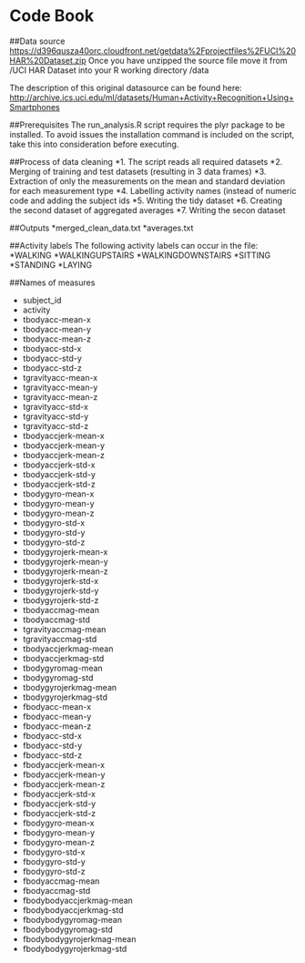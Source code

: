 Code Book
========================================================
##Data source
https://d396qusza40orc.cloudfront.net/getdata%2Fprojectfiles%2FUCI%20HAR%20Dataset.zip
Once you have unzipped the source file move it from /UCI HAR Dataset into your R working directory /data

The description of this original datasource can be found here:
http://archive.ics.uci.edu/ml/datasets/Human+Activity+Recognition+Using+Smartphones

##Prerequisites
The run_analysis.R script requires the plyr package to be installed.
To avoid issues the installation command is included on the script, take this into consideration before executing.

##Process of data cleaning
*1. The script reads all required datasets
*2. Merging of training and test datasets (resulting in 3 data frames)
*3. Extraction of only the measurements on the mean and standard deviation for each measurement type
*4. Labelling activity names (instead of numeric code and adding the subject ids
*5. Writing the tidy dataset
*6. Creating the second dataset of aggregated averages
*7. Writing the secon dataset

##Outputs
*merged_clean_data.txt
*averages.txt

##Activity labels
The following activity labels can occur in the file:
*WALKING
*WALKINGUPSTAIRS
*WALKINGDOWNSTAIRS
*SITTING
*STANDING
*LAYING

##Names of measures
* subject_id
* activity
* tbodyacc-mean-x
* tbodyacc-mean-y
* tbodyacc-mean-z
* tbodyacc-std-x
* tbodyacc-std-y
* tbodyacc-std-z
* tgravityacc-mean-x
* tgravityacc-mean-y
* tgravityacc-mean-z
* tgravityacc-std-x
* tgravityacc-std-y
* tgravityacc-std-z
* tbodyaccjerk-mean-x
* tbodyaccjerk-mean-y
* tbodyaccjerk-mean-z
* tbodyaccjerk-std-x
* tbodyaccjerk-std-y
* tbodyaccjerk-std-z
* tbodygyro-mean-x
* tbodygyro-mean-y
* tbodygyro-mean-z
* tbodygyro-std-x
* tbodygyro-std-y
* tbodygyro-std-z
* tbodygyrojerk-mean-x
* tbodygyrojerk-mean-y
* tbodygyrojerk-mean-z
* tbodygyrojerk-std-x
* tbodygyrojerk-std-y
* tbodygyrojerk-std-z
* tbodyaccmag-mean
* tbodyaccmag-std
* tgravityaccmag-mean
* tgravityaccmag-std
* tbodyaccjerkmag-mean
* tbodyaccjerkmag-std
* tbodygyromag-mean
* tbodygyromag-std
* tbodygyrojerkmag-mean
* tbodygyrojerkmag-std
* fbodyacc-mean-x
* fbodyacc-mean-y
* fbodyacc-mean-z
* fbodyacc-std-x
* fbodyacc-std-y
* fbodyacc-std-z
* fbodyaccjerk-mean-x
* fbodyaccjerk-mean-y
* fbodyaccjerk-mean-z
* fbodyaccjerk-std-x
* fbodyaccjerk-std-y
* fbodyaccjerk-std-z
* fbodygyro-mean-x
* fbodygyro-mean-y
* fbodygyro-mean-z
* fbodygyro-std-x
* fbodygyro-std-y
* fbodygyro-std-z
* fbodyaccmag-mean
* fbodyaccmag-std
* fbodybodyaccjerkmag-mean
* fbodybodyaccjerkmag-std
* fbodybodygyromag-mean
* fbodybodygyromag-std
* fbodybodygyrojerkmag-mean
* fbodybodygyrojerkmag-std

